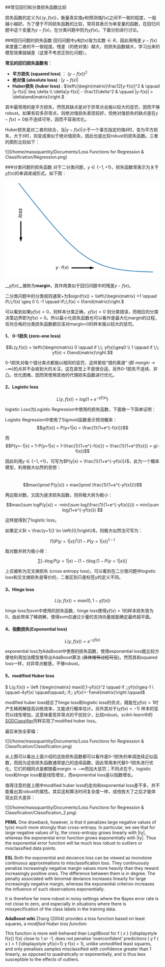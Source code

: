 ##常见回归和分类损失函数比较

损失函数的定义为$L(y,f(x))$，衡量真实值$y$和预测值$f(x)$之间不一致的程度，一般越小越好。为了便于不同损失函数的比较，常将其表示为单变量的函数，在回归问题中这个变量为$y-f(x)$，在分类问题中则为$yf(x)$。下面分别进行讨论。



###回归问题的损失函数
回归问题中$y$和$f(x)$皆为实数$\in R$，因此用残差 $y-f(x)$来度量二者的不一致程度。残差（的绝对值）越大，则损失函数越大，学习出来的模型效果就越差（这里不考虑正则化问题）。



__常见的回归损失函数有__：

 + **平方损失 (squared loss)** ： $(y-f(x))^2$
 + **绝对值 (absolute loss)** :       $|y-f(x)|$
 + **Huber损失 (huber loss)** :   $\left\{\begin{matrix}\frac12[y-f(x)]^2 & \qquad |y-f(x)| \leq \delta \\ \delta|y-f(x)| - \frac12\delta^2 & \qquad |y-f(x)| > \delta\end{matrix}\right.$



其中最常用的是平方损失，然而其缺点是对于异常点会施以较大的惩罚，因而不够robust。如果有较多异常点，则绝对值损失表现较好，但绝对值损失的缺点是在$y-f(x)=0$处不连续可导，因而不容易优化。

Huber损失是对二者的综合，当$|y-f(x)|$小于一个事先指定的值$\delta$时，变为平方损失，大于$\delta$时，则变成类似于绝对值损失，因此也是比较robust的损失函数。三者的图形比较如下：

![](/home/massquantity/Documents/Loss Functions for Regression & Classification/Regression.png)



###分类问题的损失函数
对于二分类问题，$y\in \left\{-1,+1 \right\}$，损失函数常表示为关于$yf(x)$的单调递减形式。如下图：

![](https://raw.githubusercontent.com/massquantity/Loss-Functions/master/Monotone%20Decreasing.png)



__$yf(x)$__被称为**margin**，其作用类似于回归问题中的残差$y-f(x)$。

二分类问题中的分类规则通常+为$sign(f(x)) = \left\{\begin{matrix} +1 \qquad if\;\;f(x) \geq 0 \\ -1 \qquad if\;\;f(x) < 0\end{matrix}\right.$

可以看到如果$yf(x) > 0$，则样本分类正确，$yf(x) < 0$ 则分类错误，而相应的分类决策边界即为$f(x) = 0$。所以最小化损失函数也可以看作是最大化margin的过程，任何合格的分类损失函数都应该对margin<0的样本施以较大的惩罚。



#### 1、 0-1损失 (zero-one loss)
$$L(y,f(x)) = \left\{\begin{matrix} 0 \qquad if \;\; yf(x)\geq0 \\ 1 \qquad if \;\; yf(x) < 0\end{matrix}\right.$$

0-1损失对每个错分类点都施以相同的惩罚，这样那些“错的离谱“ (即 $margin \rightarrow -\infty$)的点并不会收到大的关注，这在直觉上不是很合适。另外0-1损失不连续、非凸，优化困难，因而常使用其他的代理损失函数进行优化。



#### 2、Logistic loss
$$L(y,f(x)) = log(1+e^{-yf(x)})$$



logistic Loss为Logistic Regression中使用的损失函数，下面做一下简单证明：



Logistic Regression中使用了Sigmoid函数表示预测概率：$$g(f(x)) = P(y=1|x) = \frac{1}{1+e^{-f(x)}}$$

而$$P(y=-1|x) = 1-P(y=1|x) = 1-\frac{1}{1+e^{-f(x)}} = \frac{1}{1+e^{f(x)}} = g(-f(x))$$

因此利用$y\in\left\{-1,+1\right\}$，可写为$P(y|x) = \frac{1}{1+e^{-yf(x)}}$，此为一个概率模型，利用极大似然的思想：

​					$$max(\prod P(y|x)) = max(\prod \frac{1}{1+e^{-yf(x)}})$$



两边取对数，又因为是求损失函数，则将极大转为极小：

$$max(\sum logP(y|x)) = -min(\sum log(\frac{1}{1+e^{-yf(x)}})) = min(\sum log(1+e^{-yf(x)}) $$

这样就得到了logistic loss。






如果定义$t = \frac{y+1}2 \in \left\{0,1\right\}$，则极大似然法可写为：

$$\prod (P(y=1|x))^{t}((1-P(y=1|x))^{1-t}$$

取对数并转为极小得：

$$\sum [-t\log P(y=1|x) - (1-t)\log (1-P(y=1|x))]$$



上式被称为交叉熵损失 (cross entropy loss)，可以看到在二分类问题中logistic loss和交叉熵损失是等价的，二者区别只是标签y的定义不同。





#### 3、Hinge loss
$$L(y,f(x)) = max(0,1-yf(x))$$



hinge loss为svm中使用的损失函数，hinge loss使得$yf(x)>1$的样本损失皆为0，由此带来了稀疏解，使得svm仅通过少量的支持向量就能确定最终超平面。





#### 4、指数损失(Exponential loss)
$$L(y,f(x)) = e^{-yf(x)}$$



exponential loss为AdaBoost中使用的损失函数，使用exponential loss能比较方便地利用加法模型推导出AdaBoost算法 (~~具体推导过程可见~~)。然而其和squared loss一样，对异常点敏感，不够robust。





#### 5、modified Huber loss
$ L(y,f(x)) = \left \{\begin{matrix} max(0,1-yf(x))^2 \qquad if \;\;yf(x)\geq-1 \\ \qquad-4yf(x) \qquad\qquad\;\; if\;\; yf(x)<-1\end{matrix}\right.\qquad$



modified huber loss结合了hinge loss和logistic loss的优点，既能在$yf(x) > 1$时产生稀疏解提高训练效率，又能进行概率估计。另外其对于$(yf(x) < -1)$ 样本的惩罚以线性增加，这意味着受异常点的干扰较少，比较robust。scikit-learn中的[SGDClassifier](http://scikit-learn.org/stable/modules/generated/sklearn.linear_model.SGDClassifier.html)同样实现了modified huber loss。





最后来张全家福：

![](/home/massquantity/Documents/Loss Functions for Regression & Classification/Classification.png)

从上图可以看出上面介绍的这些损失函数都可以看作是0-1损失的单调连续近似函数，而因为这些损失函数通常是凸的连续函数，因此常用来代替0-1损失进行优化。它们的相同点是都随着$margin \rightarrow -\infty$而加大惩罚；不同点在于，logistic loss和hinge loss都是线性增长，而exponential loss是以指数增长。

值得注意的是上图中modified huber loss的走向和exponential loss差不多，并不能看出其robust的属性。其实这和算法时间复杂度一样，成倍放大了之后才能体现出巨大差异：

![](/home/massquantity/Documents/Loss Functions for Regression & Classification/Classification_2.png)







__PRML__
One drawback, however, is that it penalizes large
negative values of ty(x) much more strongly than cross-entropy. In particular, we
see that for large negative values of ty, the cross-entropy grows linearly with |ty|,
whereas the exponential error function grows exponentially with |ty|. Thus the exponential error function will be much less robust to outliers or misclassified data
points.  



__ESL__
Both the exponential and deviance loss can be viewed as monotone continuous approximations
to misclassification loss. They continuously penalize increasingly negative
margin values more heavily than they reward increasingly positive ones.
The difference between them is in degree. The penalty associated with binomial deviance increases linearly for large increasingly negative margin,
whereas the exponential criterion increases the influence of such observations exponentially.

It is therefore far more robust in noisy settings where the Bayes error rate is
not close to zero, and especially in situations where there is misspecification
of the class labels in the training data.

__AdaBoost wiki__
Zhang (2004) provides a loss function based on least squares, a *modified Huber loss function*:

This function is more well-behaved than LogitBoost for f ( x ) {\displaystyle f(x)} f(x) close to 1 or -1, does not penalise ‘overconfident’ predictions ( y f ( x ) > 1 {\displaystyle yf(x)>1} y f(x) > 1), unlike unmodified least squares, and only penalises samples misclassified with confidence greater than 1 linearly, as opposed to quadratically or exponentially, and is thus less susceptible to the effects of outliers.







